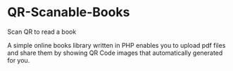 # QR-Scanable-Books
Scan QR to read a book

A simple online books library written in PHP enables you to upload pdf files and share them by showing QR Code images that automatically generated for you.
